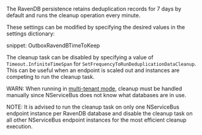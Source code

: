 The RavenDB persistence retains deduplication records for 7 days by default and runs the cleanup operation every minute.

These settings can be modified by specifying the desired values in the settings dictionary:

snippet: OutboxRavendBTimeToKeep

The cleanup task can be disabled by specifying a value of `Timeout.InfiniteTimeSpan` for `SetFrequencyToRunDeduplicationDataCleanup`. This can be useful when an endpoint is scaled out and instances are competing to run the cleanup task.

WARN: When running in [multi-tenant mode](/persistence/ravendb/#multi-tenant-support), cleanup must be handled manually since NServiceBus does not know what databases are in use.

NOTE: It is advised to run the cleanup task on only one NServiceBus endpoint instance per RavenDB database and disable the cleanup task on all other NServiceBus endpoint instances for the most efficient cleanup execution.
